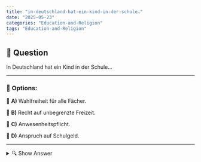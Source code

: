 ```yaml
---
title: "in-deutschland-hat-ein-kind-in-der-schule…"
date: "2025-05-23"
categories: "Education-and-Religion"
tags: "Education-and-Religion"
---
```


## 📌 **Question**

In Deutschland hat ein Kind in der Schule…



---

### 📝 **Options:**

🔘 **A)** Wahlfreiheit für alle Fächer.

🔘 **B)** Recht auf unbegrenzte Freizeit.

🔘 **C)** Anwesenheitspflicht.

🔘 **D)** Anspruch auf Schulgeld.

---

<details>
  <summary>🔍 Show Answer</summary>

  <p>
💡  <b>Correct Answer:</b>  c
  </p>
  <p>
    📖<b>Explanation:</b>
    In Deutschland folgen Schulen einem strukturierten Bildungssystem, das bestimmte Regeln und Pflichten für Schüler beinhaltet. Das System zielt darauf ab, die Lernerfahrung zu optimieren und eine umfassende Bildung sicherzustellen. Anwesenheitspflicht ist eine wesentliche Regel, die die Verlässlichkeit und Regelmäßigkeit des Schulbesuchs sicherstellt. Dies steht im Gegensatz zur völligen Wahlfreiheit bei Fächern oder unbegrenzter Freizeit, die das strukturierte Lernen beeinträchtigen könnten. Ein gerechtes und effizientes Bildungssystem erfordert auch differenzierte Regelungen zum Schulgeld, abhängig von der Schulart und Region.
  </p>
</details>
